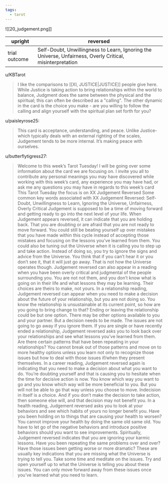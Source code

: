 ```yaml
---
tags:
  - tarot
---
```

![[20_judgement.png]]

| upright       | reversed                                                                                                  |
| ------------- | --------------------------------------------------------------------------------------------------------- |
| trial outcome | Self-Doubt, Unwillingness to Learn, Ignoring the Universe, Unfairness, Overly Critical, misinterpretation |


u/KBTarot
> I like the comparisons to [[XI, JUSTICE|JUSTICE]] people give here. While Justice is taking action to bring relationships within the world to balance, Judgment does the same between the physical and the spiritual; this can often be described as a "calling". The other dynamic in the card is the choice you make - are you willing to follow the calling and align yourself with the spiritual plan set forth for you?


u/paisleyrose25:
> This card is acceptance, understanding, and peace. Unlike Justice- which typically deals with an external righting of the scales, Judgement tends to be more internal. It’s making peace with ourselves.


u/butterflytigress27:
> Welcome to this week’s Tarot Tuesday! I will be going over some information about the card we are focusing on. I invite you all to contribute any personal meanings you may have discovered while working with this week’s card, any experience you may have had, or ask me any questions you may have in regards to this week’s card
> This Tarot Tuesday the focus is on XX Judgement Reversed
Some common key words associated with XX Judgement Reversed: Self-Doubt, Unwillingness to Learn, Ignoring the Universe, Unfairness, Overly Critical
Judgement is supposed to be a time of moving forward and getting ready to go into the next level of your life. When Judgement appears reversed, it can indicate that you are holding back. That you are doubting or are afraid that you are not ready to move forward. You could still be beating yourself up over mistakes that you have made within this cycle instead of accepting those mistakes and focusing on the lessons you’ve learned from them. You could also be tuning out the Universe when it is calling you to step up and take action. Instead of doing so, you try to ignore the signs and advice from the Universe. You think that if you can’t hear it or you don’t see it, that it will just go away. That is not how the Universe operates though. Judgement reversed can also appear in a reading when you have been overly critical and judgmental of the people surrounding you. You are not not them, and you don’t know what is going on in their life and what lessons they may be learning. Their choices are theirs to make, not yours.
In a relationship reading, Judgement reversed can appear when you need to make a decision about the future of your relationship, but you are not doing so. You know the relationship is unsustainable at its current point, so how are you going to bring change to that? Ending or leaving the relationship could be but one option. There may be other options available to you and your partner. But a decision needs to be made. The issues are not going to go away if you ignore them. If you are single or have recently ended a relationship, Judgement reversed asks you to look back over your relationships and see what lessons you’ve learned from them. Are there certain patterns that have been repeating in your relationships? You cannot break out of those patterns and move on to more healthy options unless you learn not only to recognize those issues but how to deal with those issues if/when they present themselves.
In a career reading, Judgement reversed again is indicating that you need to make a decision about what you want to do. You’re doubting yourself and that is causing you to hesitate when the time for decisive action is now. You know which way you want to go and you know which way will be more beneficial to you. But you will not be able to go that way unless you choose to move. Indecision in itself is a choice. And if you don’t make the decision to take action, then someone else will, and that decision may not benefit you.
In a health reading, Judgement reversed asks you to look at your behaviors and see which habits of yours no longer benefit you. Have you been holding on to things that are causing your health to worsen? You cannot improve your health by doing the same old same old. You have to let go of the negative behaviors and introduce positive behaviors should you want to see improvements.
Spiritually, Judgement reversed indicates that you are ignoring your karmic lessons. Have you been repeating the same problems over and over? Have those issues been getting worse or more dramatic? These are usually key indications that you are missing what the Universe is trying to tell you. Take some time and meditate on the issues. Try and open yourself up to what the Universe is telling you about these issues. You can only move forward away from these issues once you’ve learned what you need to learn.


